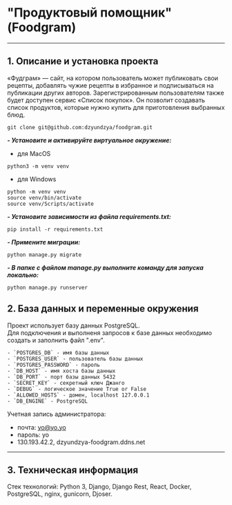 # "Продуктовый помощник" (Foodgram)
---
## 1. Описание и установка проекта

 «Фудграм» — сайт, на котором пользователь может публиковать свои рецепты, добавлять чужие рецепты в избранное и подписываться на публикации других авторов. Зарегистрированным пользователям также будет доступен сервис «Список покупок». Он позволит создавать список продуктов, которые нужно купить для приготовления выбранных блюд.

```
git clone git@github.com:dzyundzya/foodgram.git
```

***- Установите и активируйте виртуальное окружение:***
- для MacOS
```
python3 -m venv venv
```
- для Windows
```
python -m venv venv
source venv/bin/activate
source venv/Scripts/activate
```

***- Установите зависимости из файла requirements.txt:***
```
pip install -r requirements.txt
```

***- Примените миграции:***
```
python manage.py migrate
```

***- В папке с файлом manage.py выполните команду для запуска локально:***
```
python manage.py runserver

```
## 2. База данных и переменные окружения

Проект использует базу данных PostgreSQL.  
Для подключения и выполненя запросов к базе данных необходимо создать и заполнить файл ".env".

```
- `POSTGRES_DB` - имя базы данных
- `POSTGRES_USER` - пользователь базы данных
- `POSTGRES_PASSWORD` - пароль
- `DB_HOST` - имя хоста базы данных
- `DB_PORT` - порт базы данных 5432
- `SECRET_KEY` - секретный ключ Джанго
- `DEBUG` - логическое значение True or False 
- `ALLOWED_HOSTS` - домен, localhost 127.0.0.1
- `DB_ENGINE` - PostgreSQL

```
Учетная запись администратора:
- почта: yo@yo.yo
- пароль: yo
- 130.193.42.2, dzyundzya-foodgram.ddns.net
---
## 3. Техническая информация 

Стек технологий: Python 3, Django, Django Rest, React, Docker, PostgreSQL, nginx, gunicorn, Djoser.
